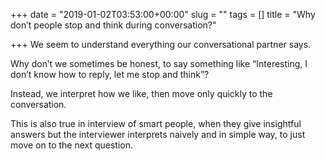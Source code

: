 +++
date = "2019-01-02T03:53:00+00:00"
slug = ""
tags = []
title = "Why don’t people stop and think during conversation?"

+++
We seem to understand everything our conversational partner says. 

Why don’t we sometimes be honest, to say something like “Interesting, I don’t know how to reply, let me stop and think”?

Instead, we interpret how we like, then move only quickly to the conversation.

This is also true in interview of smart people, when they give insightful answers but the interviewer interprets naively and in simple way, to just move on to the next question.